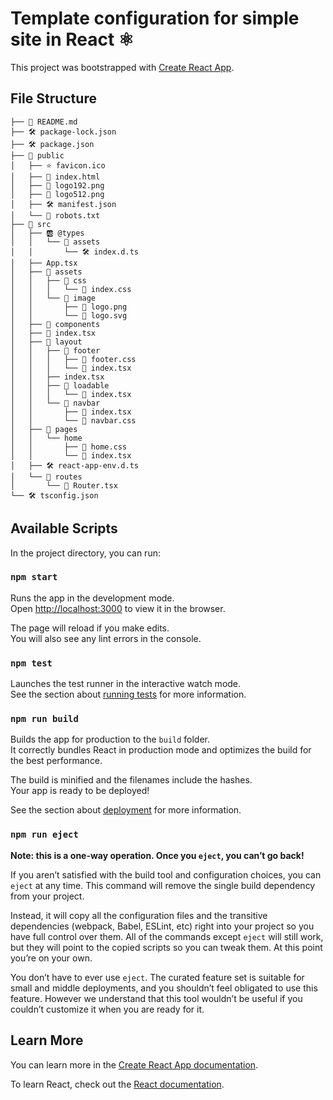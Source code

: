 # Template configuration for simple site in React ⚛

This project was bootstrapped with [Create React App](https://github.com/facebook/create-react-app).

## File Structure

```
├── 📃 README.md
├── 🛠️ package-lock.json
├── 🛠️ package.json
├── 📂 public
│   ├── ⭐️ favicon.ico
│   ├── 📝 index.html
│   ├── 📸 logo192.png
│   ├── 📸 logo512.png
│   ├── 🛠️ manifest.json
│   └── 🤖 robots.txt
├── 📂 src
│   ├── 🆎 @types
│   │   └── 📂 assets
│   │       └── 🛠️ index.d.ts
│   ├── App.tsx
│   ├── 📂 assets
│   │   ├── 📂 css
│   │   │   └── 🎨 index.css
│   │   └── 📂 image
│   │       ├── 📸 logo.png
│   │       └── 📸 logo.svg
│   ├── 📂 components
│   ├── 📝 index.tsx
│   ├── 📂 layout
│   │   ├── 📂 footer
│   │   │   ├── 🎨 footer.css
│   │   │   └── 📝 index.tsx
│   │   ├── index.tsx
│   │   ├── 📂 loadable
│   │   │   └── 📝 index.tsx
│   │   └── 📂 navbar
│   │       ├── 📝 index.tsx
│   │       └── 🎨 navbar.css
│   ├── 📂 pages
│   │   └── home
│   │       ├── 🎨 home.css
│   │       └── 📝 index.tsx
│   ├── 🛠️ react-app-env.d.ts
│   └── 📂 routes
│       └── 📝 Router.tsx
└── 🛠️ tsconfig.json
```

## Available Scripts

In the project directory, you can run:

### `npm start`

Runs the app in the development mode.\
Open [http://localhost:3000](http://localhost:3000) to view it in the browser.

The page will reload if you make edits.\
You will also see any lint errors in the console.

### `npm test`

Launches the test runner in the interactive watch mode.\
See the section about [running tests](https://facebook.github.io/create-react-app/docs/running-tests) for more information.

### `npm run build`

Builds the app for production to the `build` folder.\
It correctly bundles React in production mode and optimizes the build for the best performance.

The build is minified and the filenames include the hashes.\
Your app is ready to be deployed!

See the section about [deployment](https://facebook.github.io/create-react-app/docs/deployment) for more information.

### `npm run eject`

**Note: this is a one-way operation. Once you `eject`, you can’t go back!**

If you aren’t satisfied with the build tool and configuration choices, you can `eject` at any time. This command will remove the single build dependency from your project.

Instead, it will copy all the configuration files and the transitive dependencies (webpack, Babel, ESLint, etc) right into your project so you have full control over them. All of the commands except `eject` will still work, but they will point to the copied scripts so you can tweak them. At this point you’re on your own.

You don’t have to ever use `eject`. The curated feature set is suitable for small and middle deployments, and you shouldn’t feel obligated to use this feature. However we understand that this tool wouldn’t be useful if you couldn’t customize it when you are ready for it.

## Learn More

You can learn more in the [Create React App documentation](https://facebook.github.io/create-react-app/docs/getting-started).

To learn React, check out the [React documentation](https://reactjs.org/).

